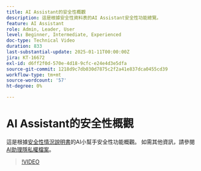 ```yaml
---
title: AI Assistant的安全性概觀
description: 這是根據安全性資料表的AI Assistant安全性功能總覽。
feature: AI Assistant
role: Admin, Leader, User
level: Beginner, Intermediate, Experienced
doc-type: Technical Video
duration: 833
last-substantial-update: 2025-01-11T00:00:00Z
jira: KT-16672
exl-id: d6ff2f0d-570e-4d18-9cfc-e24e4d3e5dfa
source-git-commit: 1218d9c7db030d7875c2f2a41e837dca0455cd39
workflow-type: tm+mt
source-wordcount: '57'
ht-degree: 0%

---
```



# AI Assistant的安全性概觀

這是根據<a href="https://www.adobe.com/content/dam/cc/en/trust-center/ungated/whitepapers/experience-cloud/adobe-ai-assistant-in-aep-security-fact-sheet.pdf">安全性情況說明書</a>的AI小幫手安全性功能概觀。  如需其他資訊，請參閱[AI助理隱私權檔案](https://experienceleague.adobe.com/zh-hant/docs/experience-platform/ai-assistant/privacy)。

>[!VIDEO](https://video.tv.adobe.com/v/3441091/?learn=on&enablevpops&captions=chi_hant)
